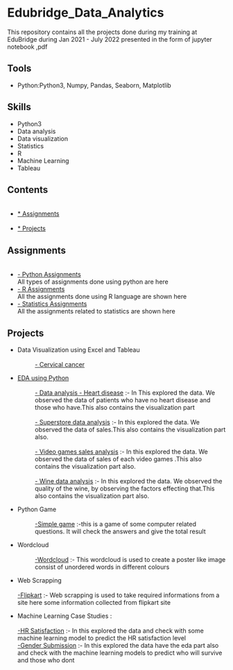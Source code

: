 <html>
<head>
  <h1>Edubridge_Data_Analytics</h1>
  </head>
  <body>
    This repository contains all the projects done during my training at EduBridge during Jan 2021 - July 2022 presented in the form of jupyter notebook ,pdf
    <h2>Tools</h2>
    <ul>
      <li>Python:Python3, Numpy, Pandas, Seaborn, Matplotlib</li>
    </ul>
    <h2>Skills</h2>
    <ul>
      <li>Python3</li>
      <li>Data analysis</li>
      <li>Data visualization</li>
      <li>Statistics</li>
      <li>R</li>
      <li>Machine Learning</li>
      <li>Tableau</li>
    </ul>
    <h2>Contents</h2>
    <ul>
      <a href="https://github.com/Snehacj/Edubridge-Data-Analytics/tree/main/Assignments"><br/><li>* Assignments</a></li>
      <a href="https://github.com/Snehacj/Edubridge-Data-Analytics/tree/main/Projects"><br/><li>* Projects</a></li>
    </ul>
    <h2>Assignments</h2>
    <ul>
      <a href="https://github.com/Snehacj/Edubridge-Data-Analytics/tree/main/Assignments/Python"><br/><li>- Python Assignments</a></li>
      All types of assignments done using python are here
      <a href="https://github.com/Snehacj/Edubridge-Data-Analytics/tree/main/Assignments/R"><br/><li>- R Assignments</a></li>
      All the assignments done using R language are shown here
      <a href="https://github.com/Snehacj/Edubridge-Data-Analytics/tree/main/Assignments/Statistics"><br/><li>- Statistics Assignments</a></li> 
      All the assignments related to statistics are shown here
    </ul>
    <h2>Projects</h2>
    <ul>
    <dl>
    <li><dt>Data Visualization using Excel and Tableau</dt></li>
    <dd><a href="https://github.com/Snehacj/Edubridge-Data-Analytics/tree/main/Projects/Excel%20data%20analysing:-%20Cervical%20%20cancer"><br/>- Cervical cancer</a</dd>
    </dl>
    <dl>
    <li><dt>EDA using Python</dt></li>
      <dd><a href="https://github.com/Snehacj/Edubridge-Data-Analytics/tree/main/Projects/Data%20analysis%20-%20Heart%20disease"><br/>- Data analysis - Heart disease</a>
      :- In This explored the data. We observed the data of patients who have no heart disease and those who have.This also contains the visualization part</dd>
      <dd><a href="https://github.com/Snehacj/Edubridge-Data-Analytics/tree/main/Projects/Superstore%20data%20analysis"><br/>- Superstore data analysis</a>
      :- In this explored the data. We observed the data of sales.This also contains the visualization part also.</dd> 
      <dd><a href="https://github.com/Snehacj/Edubridge-Data-Analytics/tree/main/Projects/Video%20games%20sales%20analysis"><br/>- Video games sales analysis</a>
      :- In this explored the data. We observed the data of sales of each video games .This also contains the visualization part also.</dd>
      <dd><a href="https://github.com/Snehacj/Edubridge-Data-Analytics/tree/main/Projects/Wine%20data%20analysis"><br/>- Wine data analysis</a>
      :- In this explored the data. We observed the quality of the wine, by observing the factors effecting that.This also contains the visualization part also.</dd>
    </dt>
    </dl>
    <dl>
    <li><dt>Python Game</dt></li>
      <dd><a href="https://github.com/Snehacj/Edubridge-Data-Analytics/tree/main/Projects/Simple%20game"><br/>-Simple game</a>
      :-this is a game of some computer related questions. It will check the answers and give the total result</dd>
    </dl>
    <dl>
    <li><dt>Wordcloud</dt</li>
      <dd><a href="https://github.com/Snehacj/Edubridge-Data-Analytics/tree/main/Projects/Wordcloud"><br/>-Wordcloud</a>
      :- This wordcloud is used to create a poster like image consist of unordered words in different colours</dd> 
    </dl>
    <dl>
    <li><dt>Web Scrapping</dt></li>
      <a href="https://github.com/Snehacj/Edubridge-Data-Analytics/tree/main/Projects/Web%20Scrapping"><br/>-Flipkart</a>
      :- Web scrapping is used to take required informations from a site here some information collected from flipkart site</dd>
    </dl>
    <dl>
    <li><dt> Machine Learning Case Studies :</dt></li>
      <a href="https://github.com/Snehacj/Edubridge-Data-Analytics/tree/main/Projects/Machine%20Learning/HR%20Satisfaction"><br/>-HR Satisfaction</a>
      :- In this explored the data and check with some machine learning model to predict the HR satisfaction level </dd>
      <a href="https://github.com/Snehacj/Edubridge-Data-Analytics/tree/main/Projects/Machine%20Learning/Gender%20Submission"><br/>-Gender Submission</a>
      :- In this explored the data have the eda part also and check with the machine learning models to predict who will survive and those who dont</dd>
    </dl>
    </ul>
  </body
    </html>
        
      

